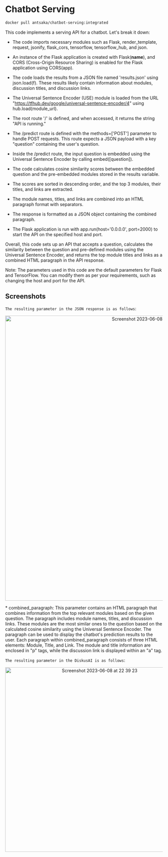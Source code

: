 # Chatbot Serving
```bash
docker pull antsaka/chatbot-serving:integrated
```
This code implements a serving API for a chatbot. Let's break it down:

* The code imports necessary modules such as Flask, render_template, request, jsonify, flask_cors, tensorflow, tensorflow_hub, and json.

* An instance of the Flask application is created with Flask(__name__), and CORS (Cross-Origin Resource Sharing) is enabled for the Flask application using CORS(app).

* The code loads the results from a JSON file named 'results.json' using json.load(f). These results likely contain information about modules, discussion titles, and discussion links.

* The Universal Sentence Encoder (USE) module is loaded from the URL "https://tfhub.dev/google/universal-sentence-encoder/4" using hub.load(module_url).

* The root route '/' is defined, and when accessed, it returns the string "API is running."

* The /predict route is defined with the methods=['POST'] parameter to handle POST requests. This route expects a JSON payload with a key "question" containing the user's question.

* Inside the /predict route, the input question is embedded using the Universal Sentence Encoder by calling embed([question]).

* The code calculates cosine similarity scores between the embedded question and the pre-embedded modules stored in the results variable.

* The scores are sorted in descending order, and the top 3 modules, their titles, and links are extracted.

* The module names, titles, and links are combined into an HTML paragraph format with separators.

* The response is formatted as a JSON object containing the combined paragraph.

* The Flask application is run with app.run(host='0.0.0.0', port=2000) to start the API on the specified host and port.

Overall, this code sets up an API that accepts a question, calculates the similarity between the question and pre-defined modules using the Universal Sentence Encoder, and returns the top module titles and links as a combined HTML paragraph in the API response.

Note: The parameters used in this code are the default parameters for Flask and TensorFlow. You can modify them as per your requirements, such as changing the host and port for the API.


## Screenshots

`The resulting parameter in the JSON response is as follows`:

<p align="center">
    <img width="908" alt="Screenshot 2023-06-08 at 22 38 45" src="https://github.com/C23-DF02-DiskusAI-Dicoding-Indonesia/API-Serving/assets/132810595/9467490c-49ff-4eb7-b38d-2f9c2e8cb510">
</p>
* combined_paragraph: This parameter contains an HTML paragraph that combines information from the top relevant modules based on the given question. The paragraph includes module names, titles, and discussion links. These modules are the most similar ones to the question based on the calculated cosine similarity using the Universal Sentence Encoder. The paragraph can be used to display the chatbot's prediction results to the user.
Each paragraph within combined_paragraph consists of three HTML elements: Module, Title, and Link. The module and title information are enclosed in "p" tags, while the discussion link is displayed within an "a" tag.

`The resulting parameter in the DiskusAI is as follows`:
<p align="center">
    <img width="588" alt="Screenshot 2023-06-08 at 22 39 23" src="https://github.com/C23-DF02-DiskusAI-Dicoding-Indonesia/API-Serving/assets/132810595/9e54dc9f-ba17-42cb-8a7b-7b3cc19abfe5">
</p>

